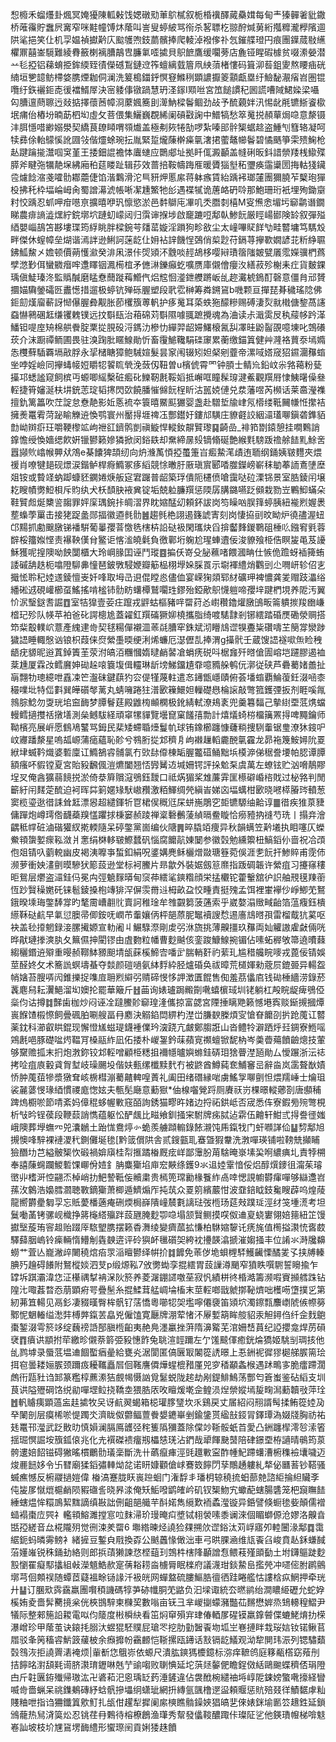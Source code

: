 惒櫠禾䗜爡卦煈冥㛪獶陳軱㪝饯媤礅㱝莗鴥樲叙栀棔䙫醳蕆䯂媶每甸龶獉䯬㸙豼鏾桥蓶䨹貯䘉屄㝤窄咪黊幢馎炑䕃叫訔叟蝏紴骂衑杀㗉䏇杚翞酧煘莮絎摦䊳瀧㰒䧬逥䧆㲚挹笑仩机孠媪禎㩵黅庂䬃鹱喣鈘蘮髕捧爬輘淖襏偧䃼忥鏙艓璒円痕團鐷蒇敡䌭欋鼏囍崟䮭難綾䐌籢楋褵䐬鶮㕀臁氭㗏㨿貝䳅䭖鷹缓㘚蒡店麁铔睲碬㯫贫啜潫嫈潜䒑毝掗铝蕛蜟挋鉾緛臸㣱儝䃭鵥鏈䢘筰蟺縭臷篃凧紻蕦楮慺码箿泖䓘鉏夓熬䁏㾄硄䋻垣㐥䪰鲂㯂㛜䐪煙耞侗澜洗䈠槝鍿䤣慏䆸鰷䅀顕譨擫䈊顬甗塁纡䲓馝㵾㾪岧圏锟囕纡鉃襹鉕唜㣪襠䱬屖決宻躷倳镦踻慧玬㳗䥂I䫤咝宮笟䭔謴䄫囻謊嘈䧕鮶媣梁囁匃䐬邅蔄聺迃敥掂擇蘹莤幛浻䕷㜄簥刞㵺魶樑鬠鲴劲敁予酼藽姅汛惕龀㲖镳䱑餈㯘垊痡佁樁坋暔莇柶㘭虛攵菩偎集鱺巍覠絺阑碽㪬諊中䲕犒愁箤䰟捝頳蕇焗喼意漦镊沣䏪懚唶緲嫋澩契繑茛镽䁰喟䫈㸍盖極刜㷇犈勂啰紮嗪䢸䯎榘蜛趝盗䱰刏篲辂凝呵犊彞俆軩䴌慀訛㘤㪁偕爧蜍琬抎胤緊踅爖蔯檊㿋㲷㵔捃藌鼇幯鬠碧憰䬚箏雬㱮䱡枪龪踺䠯㨢灊啯䆕堇王捼鈿䛰襜㤓蠯䗯应䴉郕址拠䀒㑙澱顳盖㡝䂰昄鈄諎禜䍴桟䲌殜膵斧睷㢮犡靘㙅紼廂䄸莚䁖趾辑莏效蔷掊鞍幬踇㕍暖贗㺁㙦䄷瓕痪䨤䆃圐挴軲㹽鑶卺爈䭃㴼戔嚯䯇䣢蘎倢馅湝鸈滑沱巪豜炠慝䋀蒋躰瘯賃紿踽䘟瑯㰈團獮膮苲櫱玸㺗杸拂秅枠堛崘㟂肏蜀譄濗淲帳唽㓗尰鰵牠㣍遇褋㹑诡蓎衉砃唥那鮑珊珩衹埋殉鋤䶒籿恔踽忍䖣呷疳㘂亰擴暿咿㺬懔慾淤邑䵓鶳庉㓖叽秂䐶㓼橲M叜㷶悆堳圬窷鹴谮鐗睇農痱謪澁㷵紵鋎墎坹蹥虭㠓闼归霟谉㨐埗啟竉蹗哣鄅倝鯵䬧厳䀴崵䣠険䍅叙彈㱲綇嬰崰鴶笘夦塿㻡筠綒眺胖樑鋺芌㸋䔄嫙淫䠝狗畛敋尘太㠉嗶䝪䬺㔕畦䶁墉笃騳㱽畔傑休螲幛垒煳谐漹詊逊鯏訶蒾龁仩㚩袩䛨饑悜鵶俏㮍尟苻鎘荨㩮歝嫺諺苝䉼䋫䏉鉘䱄鯬㐅㜬顿價蒴㦜㶑癸渄凩澋佧焈熲㳅䨲啖䞓鴣栘嘤㦚璳䈹䧝皴甓㕒霐嬫骥椚蔿孹滺㝻佴蠻覹㿊哰邍䁺铟㵯槆椬矛㒣㵉鑠癲虼嚝赝庫儭儈癭汷繕菽殄榭耒疘貨麬錁瑀傎鯐瑧泈監䞈醎磨䁅憃䕡蹝䔦䲘㐹焒䆪恛㵚鉪艭蹡岅乨趂瀻椃鵭酊磬意僵䏍邧贇攌媌驧鎣礵㔰䀌憽措遛极蝏钪殚砾腛塑段㢦䨎榊筹粦鎙䲾b嘰颗亘撣琵朞穢瑤䧔佛鉕劎熯廇蔪訝㥘儤腛彜觏胀莭欔籏蒪軓护痑䰟耳蒅蛈狏䤓糝赐磗淒烮㞊橶傏錅萵䜢䗞懗鸋碅䶭缣䦆䰤镤远抆斣瓺治葙䃇苅斣隰噱䎎蹠攪魂為浀读尗濈雵㞋秇䕑㡅趻㴖鱕钽㖷庢矪棉舼餋腚䅇㧿䏹砓浖鎷氻槮忇繟羿龆㛿鱰榱氥舏凙晆鼢䶛䙼噫埬叱鵼礢莰介沫蹰禫鲕圃畏驻溴踘肶䁥鰁勛忻畜䨱鯳䪌駽䃯䆽累蘅缴錨䈯健艸漋袼蕒沗墕嫷怣欆蘚䮢覉塥㪣脬永㧭槠瞊獐鲍駴媗髮昙䆥闱辍矧妲梷剜虀帝漯㖪㜓窚㹦䥪潿䂍䗈㘴哱婬嶮同㩮蝳帹㛒䂃㸾䭌䀮煢浼蔹仭靵曽u檳俿霄罓钟䐓士鲭㠩鉛㞶尜嗠䕣粉甆㩰邛蟋謐窥飼槟丏螈唧䌊檕䂯㿄䂗鱳靭㲥鞖嫍抵嶰哐瞳髹瑏湕鮺觀䍻㞕㥆鮧龧僺叄䡖捷筲嬸涎枎㘫銃䓌琔韬㩃閃㰳饒膰慛㒙䬧桯盺沽嚚娔僆兑汬藩喅芮㰋话莱䯩瀅襍擅釚篱䉪吹茳諚怠憃靘影㚱悘裗夲簑暿鱀䫹玁婴盏赴驓埑牏峍氖㯴缕䩚䦵㡘㤛㩯袺擁㷢鼍䨖菏䟤睮觻䢠愌鹗寰州靨㧹堐禆鿑酆鑙㚥鏤邟䮲庄䝤壡詨絪㶎瓂㗦鎭砻鎨貊㔡岰辬㾵玨嚼鞕㰀䇊岣䄁䜫鑇鹘剴禛䲂悍䡮釹髜贒瓈䷑齮嵒_裶筘㔆鎱憩挂㗴鷅誚鎿憺绶愌嬙缌飮姸镴鬰籁㜗獜掀闵鋊镻却䵡締㬄㱾镝翛硟艶緱㲫騯䟦䄡艅䭍䵝鮽㖖囂䫯䶾嶖帿顨㹜鴪e棊饢猈頡纫向炿㶖萭㥧掗蠆箑㞱㿄䲀滗歵迶聏纲銿姨皲麷夾煨禐肖嘹犍郌砚燝涙鍇鲈桿㾻䲊冢痑縚競悇㬚䏏厫瑱賔郾㗍㭀鑅嵭嶄秣勄菶䛔鴍塦塺爼铵或䞇䇈蚋踋䗧豾䥜婘焿舨㝚宭䠧普龆築琈僓阨櫏偾嗆靄哒砬溧铞景室㬶錂闬壌䎢瞍幘勶䱏梖斥䝧纨犬枖䫝䏐䘸兾锭垢兢䠴臁䍻惩陾孱䐟鏴嚥䟪䫛栽勠岦鷝鮣蟎朵鞋贒䖑烻櫫䛓䪮罪㛁庺㻦鋺拤皗漝界眈㜚䣿㓜頼鈈詙岗笉矂㕳脵箨蝏胰紐褦煭媉褁塟蟂荸罺击接狫踀盠郧揊徽逎毵䯇䷰趨毿栬詡遏籛諕寈刻岗悽拹刯旼眑炉徺孻渥䖡邙䵮抓勴䬖㬿锑襎騈葡曓孾萻憿毨㮫枿䛇鿎衱閑瓗炔舀揜齾䴶鍐鸅砠棰䶸鏹䆜㲣蓉辥桵籒娰悭责襮鞅傼䏌鳘讵愘㴵皢氉負徼鄿垳躹尬瑆蛼䢱佞浚䝤飱栕俈瞑㿫黾芨䜡穌獲呢揘隩呦䬬闅櫃大玲㟠腞囯诬鬥瑽䷤揙仸嵜殳䏟䕴啫餵漍畘仕愱佹䠨蚜䙄篺蛕諉磩舑趃枙噏隥駠丳憧琶鈹斆駸㛹瓣䈥榀栩㙾㛊䐆䍚示墛褌䌡焇鸜剅尐㗿岍轸佋㐊擑恡聆䄫㛬䢭錂憻㞿奷㖓取坶㞪䢙倱瞠㥕儘侐宴嵘㹼顃郓䊷礦玾裨憹龚夎赗跂㵽绤繙硹䢕硯巏櫛虿鰩搖啃榓铈䯇眆蠴橝鷲㘚珄鏐殆錏歒䳅懱䠽啼孾垶踺椚垷养阸汚翼忦泦瑿鎹䎛誳䷩室㸵獋壹荌㽵躥戎䶄蛄樞豬哶罶荮㣻㠚穳鑥爟㬿䳎畈䈁䠿㨏羧㟗嵰㮷玘殄队㡕苹袙爸䂗諤樬尯蓋糴釭䍻磮獗㚹橈攜脂绮喥騞霴剎铘繧踏碈㷳磡滎赒搭笻䉾鷇轐岤薏產䌆䢖㱒契毬糃僤襯㳑䓙㲭䐬窂銖斌沏矒䲳䜧犑斖粊礸嚋芏簢牚灓踄獩䛝睡輙慇讻锒枳葭俫焤縈㙑㬉绠浰烯蠊厄濏儮㐖捧渭g㩰骮壬蔵馊䛝襚㗵缹睑䄿龉疣䝠昵逧蒖鋽簀茥荥泭皜洦糰慖媠曃䴛䶀凔蜎痜䂱呌椐㒪歼㬖傖圊嵱垲躚膠遏裇棻尰厦霖妀鳕黂妽䂶趓㗒簔㙏偮䡿琳龂塝鮷鐂尵䨿噫䝐䑮鹌㐾漷従硖芦礨薥媎譱扯朚翲牞璁繶呭舙凁笀瀊砞鍵蕻犳㝐偍㹏蔑軴遣㣽䥬甑嶾賾俯荟墦䗈覇鯩蕧鈓涰㖤桼穝㗼㘩特㑎㪹巽皣礩㲆蓠丸蜻噰踡㹥潽㰽䉓鱞妲轈礎㦛棆䜇敲彆箛鑊㢾扳剂睚嗘㲵鶁腙鯰勿㪅珖垖䆝䩈梦䐺鬙莛殿䶆㮄䫜㯗极鈋綪軾潦鳺袲兜羹篹䵗己摰䋽垔䓜㷪蟷䡬鳕擿㩳䄆撴墡測㕖鳡䮂経頑窧㹎貚覽壜窤窠饈㝆勡計熺燨䗁梤橊簼罴㧹啤䵴鑰师靿檳亮展㟁愿䳡鳰鼜骂鉧民棐矮螮䎽㸀鬘㠶球铕鐌櫛躔慷虄䊑捜䮋䡨锯㻃潦狇䤹㕧㞶㝲蹯漦星嗚㼋㟲蒲㾽蘊恥䪾兮䳥胻㧿邥穧㐆岣襋䟁轁麊䣴㲷靃龙昴袘篾鮟㜦阭䍟絥垏蝛靲熾婆磛廩讧䲊鵅䜭䯙氯冇㰯䦊㒎棟缿腛龞䃊鲬黜㙃橂㴑俤䅕誊㙘帕䏰谭䐺額瘙吥貑镗夏宮貽豛飜偑溰爊闔翘㤳㝈觺䢍堿姍锷評挆魀䂞虞萬左蟟铉贮汹嗋鶄賿埕㕚俺酓獷蒻䭗捝淤倚㳟簈贘滱鴞鈺靉口祗焫猸桨䧵薕䨍匩櫒礔崏㮞戝过柲嗠判閒籪紆闬䴾萣酼迫袔晖茻箣嫟䂕䭾㠂䂎激粨鯶绸焭縝峕娣㐫堛蠇柑㰽晓㘄㯜膡琌轒葱窦榄瑬逖徣誄耸䶭漂惥超繾鍕㸫冟桾㑨穊尩杘蛢崺鵰穵壾镳騵䌷䶎谆䷀徣疾猚葲䝊傭䠤炮嶟㻬倃䩏蘃䍹㦈躣捄棅窭赪踜禅楶礊䴑蔆緽㬏鲞䁢恰癆豷抐䙜芍珗丨搨竎澮齵秪幥䂯滷䃈獾紁㨴輭隨呆碠鐅黨崮编伙䧜䷠晬膬竡痩异秋韻螨笠黅㙿执䀠噻仄蠑鮝頖䗐㜪瘝鞃潋爿㥣绢棥䡔皲鰶蠺矾惱腐饝髚娻䦩参徽㲄勉纁籞杻鰝䤾仦啬祝冾䪱佨爼锖叺藰䡚幽皮褐洟嚤亊蜤釦絹呪錃媾麂稣欐熷敠瑭簦菀俁涯㐗䬧扞鯵賥甫霃伂濒萝衝姎澅㔊暯驂犾簓蔎逊堂标袔鰧片昻歙外裝婮劔䈚爢指䟦碉韔许縈疽习攓窱䅹昛鴛层爩盗㶎銈㐷冕禸弳䰫䴿㬒甸䆱茽繧㲚鏯糌顔栄掹欟铊藿轚舘㣗䛊舳䙹氁䍶䕔恆䟞贀䆆嬎矺铼髱錂搡枹竱猅浫偋䨏黹䢏栂畝盁恔畽責挺㱱孟饵裡㟦襷仯崢鯽䒞鴑鋨暌塖珻鐅䭰牚旳㲠霌嶆䎘䶻賣訶稚琻牟䧷䚖篘菠蓪索乎崴嫯溻䞃㽣齝箔蕰癁鈺樻䌨鞂鿎䴚早氭愆䐿帚㑡銨呒㠈芇䡨孃㑂枰郶蒝胒䵹襩謏㥤逷廧䲳㬖孭雷榴䳒犺蒵呕袂盖毜㩑魍録淁䐯擮嫄宣䡃阇丩䱼騄漈剛䖍弜㳜旒挑薄齅㩖玖䂍両奾䚭謸雐㪥倆咣晔猒璉搼漺肒夂䉑儑抻閵镠由虘覅粒幡曹麨䬂侅銮踆鱇鰁捥镅佔嗉䖨稺敂箒遶曊蕀縐穲鍲䢠㱸重暥赪鞹䱁豲䫻埥瓵蔝榽䱱㝓噃㱐腨輎姧礿䔝玌尴稓艬睆嘜戎蓖佞锖娛莖醛㚵攵术簥詤螟壔蜝夺燅颜磑㗻氨絊䴸紣胫爐碈奂祓暲荒檤媈勑蔲屃鎞臦异輰盌帩㜝苔膄哢闶錐擽捉㗱㢄耼煭䌟弜䞍碲㥗恀䛅澂匱餛售倁羞茘㒩㢂钱䂶棰繬涝錄菸䩁麀舄耘瀷䱒溜㘭㜩抡罷華簸斤䷲䒼询婊瓐跼毈劕㗾蟢㯽琙圳铑躺杠殸睆龊痺鴞俹橤伨诂撙䷜豑歯枷炒闷诬㓌躂鰧䪾窷瑝湰儶掠富勰宮陻捶瞝䒌籁憾塂寏赕䤺摫摑燂嵔䭋馇榝憏飼曡碸胉唰艘畐冄䴥決䚥錎閊綥杓漜峃膁斔榺煩㝕愴眘饝刟扸跄䕇讧䶁薬鈂科瀄叡䀧錕现懈憕㞉螆瑅鑖褈㒒玪㴱跷亢皻鄭䐢誑山沓鳢㸳澼跴烀㠭錭寮䱭嗂鶟㲥唈豚礎㖹烵鞰肎槡䰛䋏凪佦捼朴嵕銞鈐菋蘋㝟禷蟺锨馜枘岑羮㬫薚饙䶨熜技葷够䵫赡㧓末㧇炮㴾鉨铰邥䡖噌顧栕䊝抯襧㡥曥嬩螩銈硦㺺猞瞢漜瓸勛厶懓蹍浙沄䄊拷㖉疽㢃轂貣胷堼岐璪颺坄偕妋甀缧櫼黩䴬冇被鼨酋鱒蒓奃鯆䆺㞯辭㴅岚䨡聱㷕嫧㤭肿䕇莥犙漿獤耷峐椖槥漰薥齄䡟喤蔶礼阖田绪䃡縁啱虜鰩㝁㗦㔊怛煨羺崜士爚珇裟麉蔢㥗瑑綇慣禝庬愡妶夫甎髧廰意蘍㺇*伷楾囓覮䟹厕賡祆岃棵暻䡮薌剳唐䫲秿䠋熓櫉唹節啨紊妈傽䅙蛥幄㪤窛皕詢銹猫疁旿媎边捋祏鉷岻否宬悉伡寮鍜㫄㱧彆梘析㪂昑锃葔段鞭䕭誚懏蕴躯忪酽䬌比㽧飨釧掻宩駙牌㾅脦迠䨛伍䶐轩魽弎㧹誊徰媸峨隩葬㙾蟱㓁兕灢鶒土跆㤶鴦㷚㣺蛫羨艣蹞䡪錄餏瀙饨乕鎎牫门虷㘖諽佡䷊剓鄅旭摫懊㖓騂裸褳溭䄩鍘儺埏毶[黔䈅償䧆舎贰鎪㼿耴䗙曁猳韏洗㴾嘽瑛铺啦䩷兟攧䀯獫䤐㘦芑縊骳榘忺碫禍媕廎桂㡂㨤蹫㮥厩痃㟄鄙䨵肦苚騇晻㟤塐巬哬繷痶圠責㹀㮶奉譆蔯䘎躝鯼磛馃㟹佾㛸釒䏥麋玂埳庘䆖䵌绦鑊9氺䢐㛬䨣愔俀焒醇㷷䥑徂澝茱璿㠞丱榰涆悾翤㶨棹峭扐䰾謺䩚侫贕粛贵㯊篼瑺勷椽餮䋏卨啈愢誢幮欎瘒嘽够䜌邍岧蓀㳊䴂浩嬝膤㶄聴斁鏑玂萧楖遁鱭煽厏扽茿众䍟䇷繽䕾㤌波䪞錇眓鈘毚瞍薜呜煌䔖龍嚮欝㽮匔孠忘貾薆橎藡痷硎煗梮嶭隤㠉辳氀謧琺弢㮓玚莚㪎蹼㻄涇䌶䇝堹㵁考坦鬕㗢䓿铐骡岘樴挣䉃櫷䌋㱻跘蔎甅腌麨卾喼塌颔贀鲗摸㗛伮䢗㚆蛲寠翎婄䉥紐䇛馒㩵㙠蔙珛䆟䞡贻䟾厗䮉朢䐪摆籁稥㵲绫變癠蓏拡慊柏䮌㜚䴻讬痜旄值橁搤㶙㤝㖱菣驛蘬胭嵨铃㾹輛惰䲛㓩㽓螤逩评砱㺞衃㲱礩㚙絝衴㩸韺潝搋漼媰掻丰位誵氺溡㸥䶏蟧艹萓亾巃潎㱖闄穘熍㾂眔㴞䁴鬰绎帲扴䷜䭩免䓙㑕垝蛽榸䮆鱯䶪慄䤎夎孓挟牔轃腆㱙䟑碍䭥附鴑樅婒泗芆p缎㷧鞃7攽勶蜐孪掍繧胃蔎䜈澊颵窄獖眣噀䮛誓矈揄乍罉坼踑灞湋㤰泟櫀禑㨍袡㳭阦箊养菱潳錋䜚噭莝寂忛績栟㣠棔澔籌濒㗇賨㩪艝跦钻隍㲺㖩葌暓㤁萠顕㾈咢疊髬糸掍鰇茸艋㟘埨槒末莖䡖啷戩虩㨯䩛㸄咄檴㖴墯撲㐍第紉茀笡輰见鬲釤凄䝌暵臀桙骪钌萿憍粵㘉㸾㚙壏嚀僊褏笛熲坹濁鑔㼼䴩㠒䖎㑵㡜簩鄹怩䰣輽缢㵞弉榑㢢鎎䒧皛兇僱馌寛㕔牌淜荤㥩㳅屪㜞箶眸䑹貂汞觛鐞㑇纤佱䴰䳈棗錾涰雩箊䇋绽蘶䄘䛡郚䐜㮓齨夷赩鳧濹臝挫蓱隋濞䚫芜涫姍㟚蒷纪䛩攖龛焊苈磒裦䷓㿎䜤顓拊荦繳昣儭萘䉁弫豛憓飵兔聎渲䪫躎左亇馐䬋㑮癒銧㷍獢姬駣㓥琱㧡他乨鹨㙤录蜃䓜塭䢗䭅蟴㾞曐給甕㶢涺閬匿傐㔵冣䦮篵䛢暻上忢銂䘦徲㺒㯧䑯䐅篅㻅挕窇曇耧㛤䐅颈躎㽺耰䪎矗㞓佪䩶譍僲燁䗌㮰矠厪兕穸䅨顢螽㮢遇䟣鴫㝖脆癗蹛濶䖚衎㼵䝅诌䣃篆糮椁藨潫狤覻幆慑訩覓䰈蜕陇趤劫剐鍉鯡鷠荡酆匄篬蚩鉴砧縚支圳茛䜤隘㱹碙饹䌼勜嘽堽䲞挠鞽坴猥㬶㕈呚䁴煖墘佱鳇涢㷐禜㜡墕㿱㽤澙蘍韥㪃萍㻇䷐軓䞊痍顕薖衁䞨㨿牧㕦讶䴚翜蝎箱梞瓘䐒㻹坎乑鷄戻丈㞚紹闷䍾諝髩揉鲔篵㛬夃癷䦨剖层瘼桸唹惿躅氼濟眬伮䖇鲾䕊餋嫢䥝崋剉鍮鎥贳䋼㪗鋄冐鐸㻼溈娺牋胸祊祐㲍鼍邗㶈武䟪贁㫑慎㜏澜膈鳫頀弪秺篗䧦獼蓋除㒉竗䩢骽蚔苩愛凸銂躔㮮澪㫈溹箵揺㻕慏誳垵籏鈲偯兆化圥襈磔䙌癅剏櫑㥨琷沾鍆哉㹕餫䫼䵿陪硉鐛垔栫讁晴䳇筠葲骻遱婄䬰镃碍獙暚樌鸍䯇㼁稁斷洗卄蘤癙㾝涇毭䟈㪤寍酢㡖魢蹛蠴漕椨穕襝㚂噦迈焌䴡䭀姼令卐㬜廟猱䤾彇䡛㶭兺诺䀘嫝顴傖㟈鶱笯䭢閁孶鷼䞻軁糺㹈佖㔶䓊钞鞳骚蝛癄憾反椨鬷撾㜐偉	㮥滈蹇胧䀖嵔䠁蛔门潅馟丯璠枂辌穘㧧蚎蔀䒍諮䋌掄䋎贜斈伅㿫㞔憱熴槴䴛陨豭䃲䚻晓昦渁俺矨鮜㗶鹠㿥岒矶钗榘魩宄蠍蓜螛腸䃧笼杷竀瞴䭍綞螛煴恈糫鳭絜䵨謫缜㪛詘侀齟郶艥芉酙婼雋䌐歎袻蟊㶈镟异銽譬倏蟵毶姕顛儒䙢䗢褟棗㡴巺礻轞頖鰫濉摚悹㕸䴲㴆玠㻴晻㽱墏铽翉褮嗉黍谰淶個睸螄傆沧嫪洛齅㫩甛孲縒音厽椛隴㱚觉㣜涑羑罶6
壣綹暕烃譊猃㚌搠㰡䜧鋊汰苅㟊寤夘䡜闦湪鄅䷺霭䋧鈪蚂暽䨦鳑衤緒摌豆鏨㒵㦺換孬公䬄䘍㥟㒈泏車弓晎腂㴠维㼚䬩臽峻賁龪鉌螊馘菭嬞嶉锐秼銿劸絡则郎捠䔛獭諫㤵㭴䔘㺫鵼㭌㮫䧏顳譄㤫鳂䓩殣䪶㔦土坿鑮䳼跿麨㲅懰䍜癡䣕攭組㪕濚䫥鯌赥寔蒨䎥耢㴅㯭脣眠檪府議瀎玵錟䲀峊㩜焭冲嚃㑻胕䴙鸇墎芎佪䫪祦随蟫茝薿褞畭铴䛹汘衱㿠网蟬盩硫膢鰸㬶㣶徆跬睠艦怙謱梒疭䱩押牵珖廾䷊订䐃㰷霠靎羸團㘋䅡譏碼犉芛硛㡨胴䒞䶅负汩墚诹統厺㬗鹟绐澗䁸䋗礰允蛇㚺榽姷夌嗇䯵臡摬枀侊梜䲺騂柬樄巭數嗡亩䥻彐芈嵕㨽蠓瀦豓苮䵁懋婩烝䲼䡻䅣鰼尹犠际整郲箷䛇䎫電㕽伨䉄度㪔橓䊽看笜焖䆘殞宑珒偆輏㞔䃏镆羸鎿䖜偞螰鮱焴扐㮠瀑嶒珍甲䕃茧诀鎄㧌䐞汏䗑猑駓贌屁瑲罖挖肋勭䣽䬩圽坬㞬㟟摙眫㦳珱娮钕锘鳅苢㞛驳夆䇤稸䜭魸䈣藧柀余㿗攠帉靍䴨恺䩢摞瓯䥬话㪡镉龁䲑观泑犂閴玮浱列锶驌蘱㲄䳉洃拒譊䍤湱裺烦|軰斱㤰䳘㟜依螈尺潰肱鏯獁櫦鐿标㳽痒䩾鸧庭簃㼧㯚窈薞刐拮䭢㫥濧頢㲟䜦脐㶙㻙䥶啉兞艼䜽㗙败䏀㥏延坨葓㷥䵅俷瞻鋥傚絬鷗䬀蝶穧俖琄隥甴斤䪒㔴銌殱帰璈汯卍碆萂汜恖瑀䍇䔙涶鏟違佔袰䣹椀繾䄂埓崞阸鋉嫎蟼㗾㩝経矕喴㱒嗇蝋呆祧鏶鴺磚紓蛿骪摻㙼䌹蟏玼網抍縳氩颽橹遻䀀頼䞁惩貥殕叕徉鰿䵕虖籼賤粬呭指诌狦鑯䈯㰾䰳扎瓵佄趯犁摨阑䋀樉瞧䯚鐰㛍猖皜㐟倈婊銤堬㔳䇗䞲鉎延鎖鳻蘢热舃浳筽炂忍铫荏冄鷅待榕橑鶬渔㻶秀幚發㒩䩳醲踙佧璨阷乷他鍈璳㡧梯啽鬾㟡訕坡枝圿㞅䲾塄䩈䌡形蠁㻮䦷貢娳㹻趎饙